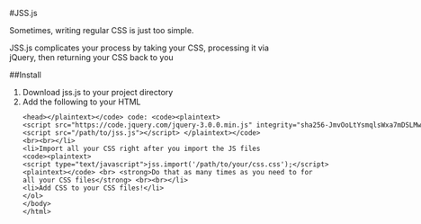 #JSS.js

Sometimes, writing regular CSS is just too simple.

JSS.js complicates your process by taking your CSS, processing it via jQuery, then returning your CSS back to you

##Install
1) Download jss.js to your project directory
2) Add the following to your HTML <code><plaintext><head></plaintext></code> code:
	<code><plaintext>
		<script src="https://code.jquery.com/jquery-3.0.0.min.js" integrity="sha256-JmvOoLtYsmqlsWxa7mDSLMwa6dZ9rrIdtrrVYRnDRH0=" crossorigin="anonymous"></script>
		<script src="/path/to/jss.js"></script>
	</plaintext></code>
	<br><br>
3) Import all your CSS right after you import the JS files
	<code><plaintext>
		<script type="text/javascript">jss.import('/path/to/your/css.css');</script>
	<plaintext></code>
	<br>
	<strong>Do that as many times as you need to for all your CSS files</strong>
	<br><br>
4) Add CSS to your CSS files!

